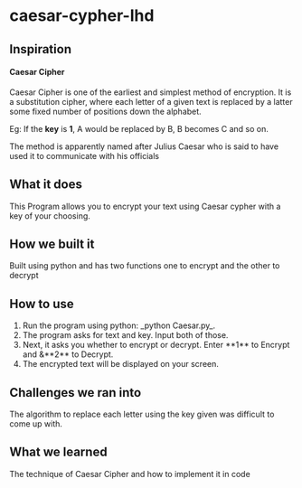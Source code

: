 # caesar-cypher-lhd

## Inspiration
#### Caesar Cipher
Caesar Cipher is one of the earliest and simplest method of encryption. It is a substitution cipher, where each letter of a given text is replaced by a latter some fixed number of positions down the alphabet. 

Eg: If the **key** is **1**, A would be replaced by B, B becomes C and so on. 

The method is apparently named after Julius Caesar who is said to have used it to communicate with his officials


## What it does
This Program allows you to encrypt your text using Caesar cypher with a key of your choosing.


## How we built it
Built using python and has two functions one to encrypt and the other to decrypt


## How to use
<ol>
<li>Run the program using python: _python Caesar.py_.</li>
<li>The program asks for text and key. Input both of those.</li>
<li>Next, it asks you whether to encrypt or decrypt. Enter **1** to Encrypt and &**2** to Decrypt.</li>
<li>The encrypted text will be displayed on your screen.</li>
</ol>


## Challenges we ran into
The algorithm to replace each letter using the key given was difficult to come up with.


## What we learned
The technique of Caesar Cipher and how to implement it in code



